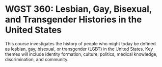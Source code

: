 # WGST 360: Lesbian, Gay, Bisexual, and Transgender Histories in the United States

This course investigates the history of people who might today be defined as lesbian, gay, bisexual, or transgender (LGBT) in the United States. Key themes will include identity formation, culture, politics, medical knowledge, discrimination, and community.